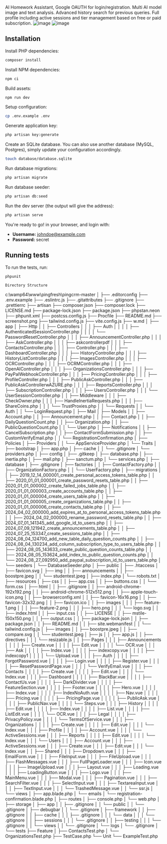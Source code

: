 AI Homework Assistant, Google OAUTH for login/registration. Multi AI model image and text analysis. Advanced history search for previous queries. Full profile including active sessions and tier management based on free or paid subscription. 
![image](https://github.com/user-attachments/assets/634a0677-7a46-4ad8-8412-7d306f5e6b66)
![image](https://github.com/user-attachments/assets/36e05ebb-3b18-419c-9cf0-89b5b0dd245e)


## Installation


Install PHP dependencies:

```sh
composer install
```

Install NPM dependencies:

```sh
npm ci
```

Build assets:

```sh
npm run dev
```

Setup configuration:

```sh
cp .env.example .env
```

Generate application key:

```sh
php artisan key:generate
```

Create an SQLite database. You can also use another database (MySQL, Postgres), simply update your configuration accordingly.

```sh
touch database/database.sqlite
```

Run database migrations:

```sh
php artisan migrate
```

Run database seeder:

```sh
php artisan db:seed
```

Run the dev server (the output will give the address):

```sh
php artisan serve
```

You're ready to go!  in your browser, and login with:

- **Username:** johndoe@example.com
- **Password:** secret

## Running tests

To run the tests, run:

```
phpunit
```


```
Directory Structure
```

c:\wamp64\www\pingfresh\pingcrm-master
│
├── .editorconfig
├── .env.example
├── .eslintrc.js
├── .gitattributes
├── .gitignore
├── .prettierrc
├── artisan
├── composer.json
├── composer.lock
├── LICENSE.md
├── package-lock.json
├── package.json
├── phpstan.neon
├── phpunit.xml
├── postcss.config.js
├── Procfile
├── README.md
├── screenshot.png
├── tailwind.config.js
├── vite.config.js
├── w.md
│
├── app
│ ├── Http
│ │ ├── Controllers
│ │ │ ├── Auth
│ │ │ │ ├── AuthenticatedSessionController.php
│ │ │ │ └── PasswordResetController.php
│ │ │ ├── AnnouncementController.php
│ │ │ ├── AskController.php
│ │ │ ├── askcontrollerpdf
│ │ │ ├── ContactsController.php
│ │ │ ├── Controller.php
│ │ │ ├── DashboardController.php
│ │ │ ├── HistoryController.php
│ │ │ ├── HistoryListController.php
│ │ │ ├── ImagesController.php
│ │ │ ├── OCRController.php
│ │ │ ├── OCRMController.php
│ │ │ ├── OpenAIController.php
│ │ │ ├── OrganizationsController.php
│ │ │ ├── PayPalWebhookController.php
│ │ │ ├── PricingController.php
│ │ │ ├── ProfileController.php
│ │ │ ├── PublicAskController.php
│ │ │ ├── PublicAskControllerwAZURE.php
│ │ │ ├── ReportsController.php
│ │ │ ├── SubscriptionController.php
│ │ │ ├── UsersController.php
│ │ │ └── UserSessionController.php
│ │ ├── Middleware
│ │ │ ├── CheckOwner.php
│ │ │ ├── HandleInertiaRequests.php
│ │ │ ├── ShareCoins.php
│ │ │ └── TrustProxies.php
│ │ └── Requests
│ │ └── Auth
│ │ └── LoginRequest.php
│ ├── Mail
│ ├── Models
│ │ ├── Account.php
│ │ ├── Announcement.php
│ │ ├── Contact.php
│ │ ├── DailyQuestionCount.php
│ │ ├── Organization.php
│ │ ├── PublicQuestionCount.php
│ │ └── User.php
│ ├── Notifications
│ │ ├── CancelSubscription.php
│ │ ├── ContactFormSubmission.php
│ │ ├── CustomVerifyEmail.php
│ │ └── RegistrationConfirmation.php
│ ├── Policies
│ ├── Providers
│ │ └── AppServiceProvider.php
│ └── Traits
│
├── bootstrap
│ ├── app.php
│ ├── cache
│ │ └── .gitignore
│ └── providers.php
│
├── config
│ ├── .gitkeep
│ ├── database.php
│ ├── inertia.php
│ ├── mail.php
│ ├── sanctum.php
│ └── services.php
│
├── database
│ ├── .gitignore
│ ├── factories
│ │ ├── ContactFactory.php
│ │ ├── OrganizationFactory.php
│ │ └── UserFactory.php
│ ├── migrations
│ │ ├── 2019_12_14_000001_create_personal_access_tokens_table.php
│ │ ├── 2020_01_01_000001_create_password_resets_table.php
│ │ ├── 2020_01_01_000002_create_failed_jobs_table.php
│ │ ├── 2020_01_01_000003_create_accounts_table.php
│ │ ├── 2020_01_01_000004_create_users_table.php
│ │ ├── 2020_01_01_000005_create_organizations_table.php
│ │ ├── 2020_01_01_000006_create_contacts_table.php
│ │ ├── 2024_04_02_000000_add_expires_at_to_personal_access_tokens_table.php
│ │ ├── 2024_04_02_000000_rename_password_resets_table.php
│ │ ├── 2024_07_01_141345_add_google_id_to_users.php
│ │ ├── 2024_07_09_121942_create_announcements_table.php
│ │ ├── 2024_07_25_153347_create_sessions_table.php
│ │ ├── 2024_08_04_124700_add_new_table_daily_question_counts.php
│ │ ├── 2024_08_04_130234_add_column_subscription_type_to_users_table.php
│ │ ├── 2024_08_05_143633_create_public_question_counts_table.php
│ │ ├── 2024_08_05_153624_add_index_to_public_question_counts.php
│ │ └── 2024_08_27_092950_add_paypal_subscription_id_to_users_table.php
│ └── seeders
│ └── DatabaseSeeder.php
│
├── public
│ ├── .htaccess
│ ├── favicon.svg
│ ├── img
│ │ ├── announcements
│ │ ├── boostpre.jpeg
│ │ └── studentest.jpeg
│ ├── index.php
│ └── robots.txt
│
├── resources
│ ├── css
│ │ ├── app.css
│ │ ├── buttons.css
│ │ └── form.css
│ ├── html
│ │ ├── .gitignore
│ │ ├── android-chrome-192x192.png
│ │ ├── android-chrome-512x512.png
│ │ ├── apple-touch-icon.png
│ │ ├── browserconfig.xml
│ │ ├── favicon-16x16.png
│ │ ├── favicon-32x32.png
│ │ ├── favicon.ico
│ │ ├── images
│ │ │ ├── feature-1.png
│ │ │ ├── feature-2.png
│ │ │ ├── hero.png
│ │ │ └── logo.svg
│ │ ├── index.html
│ │ ├── input.css
│ │ ├── LICENSE
│ │ ├── mstile-150x150.png
│ │ ├── output.css
│ │ ├── package-lock.json
│ │ ├── package.json
│ │ ├── README.md
│ │ ├── site.webmanifest
│ │ └── tailwind.config.js
│ ├── images
│ │ ├── boostpre.jpeg
│ │ ├── compare.svg
│ │ └── studentest.jpeg
│ ├── js
│ │ ├── app.js
│ │ ├── directives
│ │ │ └── resizable.js
│ │ ├── Pages
│ │ │ ├── Announcements
│ │ │ │ ├── Create.vue
│ │ │ │ ├── Edit.vue
│ │ │ │ └── OCR.vue
│ │ │ ├── Ask
│ │ │ │ ├── Index.vue
│ │ │ │ ├── indexcopy.vue
│ │ │ │ ├── indexcopy1
│ │ │ │ └── Upload.vue
│ │ │ ├── Auth
│ │ │ │ ├── ForgotPassword.vue
│ │ │ │ ├── Login.vue
│ │ │ │ ├── Register.vue
│ │ │ │ ├── ResetPasswordPage.vue
│ │ │ │ └── VerifyEmail.vue
│ │ │ ├── Contacts
│ │ │ │ ├── Create.vue
│ │ │ │ ├── Edit.vue
│ │ │ │ └── Index.vue
│ │ │ ├── Dashboard
│ │ │ │ ├── BlackBar.vue
│ │ │ │ ├── ContactUs.vue
│ │ │ │ ├── DarkDivider.vue
│ │ │ │ ├── FeatureSection.vue
│ │ │ │ ├── Footer.vue
│ │ │ │ ├── Hero.vue
│ │ │ │ ├── Index.vue
│ │ │ │ ├── IndexNoAuth.vue
│ │ │ │ ├── Nav.vue
│ │ │ │ ├── Pricing.vue
│ │ │ │ ├── PricingPage.vue
│ │ │ │ ├── PublicAsk.vue
│ │ │ │ ├── PublicNav.vue
│ │ │ │ └── Steps.vue
│ │ │ ├── History
│ │ │ │ ├── Edit.vue
│ │ │ │ ├── Index.vue
│ │ │ │ ├── List.vue
│ │ │ │ ├── ListEdit.vue
│ │ │ │ └── OCR.vue
│ │ │ ├── Legal
│ │ │ │ ├── PrivacyPolicy.vue
│ │ │ │ └── TermsOfService.vue
│ │ │ ├── Organizations
│ │ │ │ ├── Create.vue
│ │ │ │ ├── Edit.vue
│ │ │ │ └── Index.vue
│ │ │ ├── Profile
│ │ │ │ ├── Account.vue
│ │ │ │ └── ActiveSessions.vue
│ │ │ ├── Reports
│ │ │ │ ├── Edit.vue
│ │ │ │ └── Index.vue
│ │ │ └── Users
│ │ │ ├── Account.vue
│ │ │ ├── ActiveSessions.vue
│ │ │ ├── Create.vue
│ │ │ ├── Edit.vue
│ │ │ └── Index.vue
│ │ ├── Shared
│ │ │ ├── Dropdown.vue
│ │ │ ├── EmailForm.vue
│ │ │ ├── FileInput.vue
│ │ │ ├── FileUpload.vue
│ │ │ ├── FlashMessages.vue
│ │ │ ├── FullPageLoader.vue
│ │ │ ├── Icon.vue
│ │ │ ├── ImageUpload.vue
│ │ │ ├── Layout.vue
│ │ │ ├── Loading.vue
│ │ │ ├── LoadingButton.vue
│ │ │ ├── Logo.vue
│ │ │ ├── MainMenu.vue
│ │ │ ├── Modal.vue
│ │ │ ├── Pagination.vue
│ │ │ ├── SearchFilter.vue
│ │ │ ├── SelectInput.vue
│ │ │ ├── TextareaInput.vue
│ │ │ ├── TextInput.vue
│ │ │ └── TrashedMessage.vue
│ │ └── ssr.js
│ └── views
│ ├── app.blade.php
│ └── emails
│ └── registration-confirmation.blade.php
│
├── routes
│ ├── console.php
│ └── web.php
│
├── storage
│ ├── app
│ │ ├── .gitignore
│ │ └── public
│ │ └── .gitignore
│ ├── debugbar
│ │ └── .gitignore
│ ├── framework
│ │ ├── .gitignore
│ │ ├── cache
│ │ │ ├── .gitignore
│ │ │ └── data
│ │ │ └── .gitignore
│ │ ├── sessions
│ │ │ └── .gitignore
│ │ ├── testing
│ │ │ └── .gitignore
│ │ └── views
│ │ └── .gitignore
│ └── logs
│ └── .gitignore
│
└── tests
├── Feature
│ ├── ContactsTest.php
│ └── OrganizationsTest.php
├── TestCase.php
└── Unit
└── ExampleTest.php
